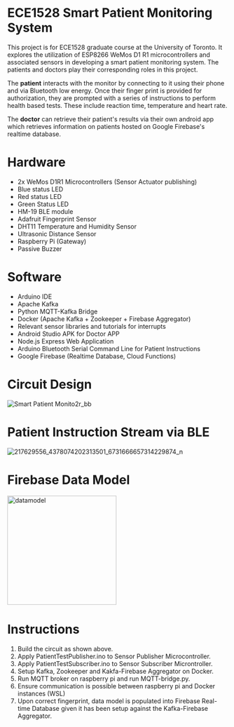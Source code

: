 # ECE1528 Smart Patient Monitoring System

This project is for ECE1528 graduate course at the University of Toronto.
It explores the utilization of ESP8266 WeMos D1 R1 microcontrollers and associated sensors in developing a smart patient monitoring system. The patients and doctors play their corresponding roles in this project.

The **patient** interacts with the monitor by connecting to it using their phone and via Bluetooth low energy. Once their finger print is provided for authorization, they are prompted with a series of instructions to perform health based tests. These include reaction time, temperature and heart rate.

The **doctor** can retrieve their patient's results via their own android app which retrieves information on patients hosted on Google Firebase's realtime database.

# Hardware
 - 2x WeMos D1R1 Microcontrollers (Sensor Actuator publishing)
 - Blue status LED
 - Red status LED
 - Green Status LED
 - HM-19 BLE module
 - Adafruit Fingerprint Sensor
 - DHT11 Temperature and Humidity Sensor
 - Ultrasonic Distance Sensor
 - Raspberry Pi (Gateway)
 - Passive Buzzer

# Software
 - Arduino IDE
 - Apache Kafka 
 - Python MQTT-Kafka Bridge
 - Docker (Apache Kafka + Zookeeper + Firebase Aggregator)
 - Relevant sensor libraries and tutorials for interrupts
 - Android Studio APK for Doctor APP
 - Node.js Express Web Application
 - Arduino Bluetooth Serial Command Line for Patient Instructions
 - Google Firebase (Realtime Database, Cloud Functions)

# Circuit Design 

![Smart Patient Monito2r_bb](https://user-images.githubusercontent.com/8919416/126339795-52cf4294-9d41-4075-819e-a30671d63507.png)


# Patient Instruction Stream via BLE

![217629556_4378074202313501_6731666657314229874_n](https://user-images.githubusercontent.com/8919416/125673137-148aace8-6ba3-4d4f-81a6-d26ce8bc54f9.jpg)


# Firebase Data Model

<img width="249" alt="datamodel" src="https://user-images.githubusercontent.com/8919416/126340192-f1ede5cf-f418-4f91-90f0-c5c677c89b9d.PNG">

# Instructions

1. Build the circuit as shown above.
2. Apply PatientTestPublisher.ino to Sensor Publisher Microcontroller.
3. Apply PatientTestSubscriber.ino to Sensor Subscriber Microntroller.
4. Setup Kafka, Zookeeper and Kakfa-Firebase Aggregator on Docker.
5. Run MQTT broker on raspberry pi and run MQTT-bridge.py.
6. Ensure communication is possible between raspberry pi and Docker instances (WSL)
7. Upon correct fingerprint, data model is populated into Firebase Real-time Database given it has been setup against the Kafka-Firebase Aggregator.



